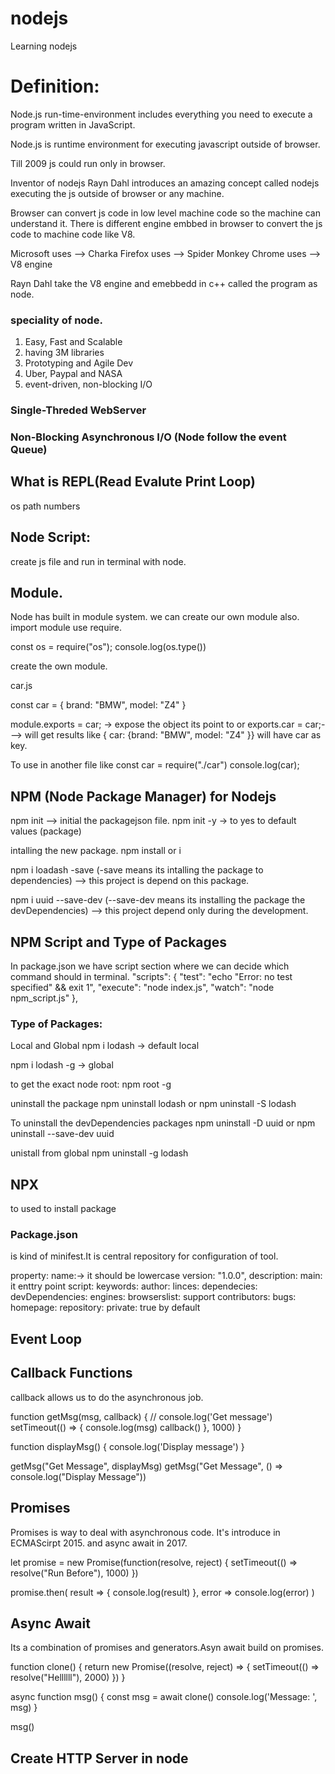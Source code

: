 # nodejs
Learning nodejs

# Definition:
Node.js run-time-environment includes everything you need to execute a program written in JavaScript.

Node.js is runtime environment for executing javascript outside of browser.

Till 2009 js could run only in browser.

Inventor of nodejs Rayn Dahl introduces an amazing concept called nodejs
executing the js outside of browser or any machine.

Browser can convert js code in low level machine code so the machine can understand it.
There is different engine embbed in browser to convert the js code to machine code like V8.

Microsoft uses  -->  Charka
Firefox uses  --> Spider Monkey
Chrome  uses --> V8 engine

Rayn Dahl take the V8 engine and emebbedd in c++ called the program as node.

### speciality of node.
1. Easy, Fast and Scalable
2. having 3M libraries
3. Prototyping and Agile Dev
4. Uber, Paypal and NASA
5. event-driven, non-blocking I/O

### Single-Threded WebServer
### Non-Blocking Asynchronous I/O (Node follow the event Queue)


## What is REPL(Read Evalute Print Loop) 
os
path
numbers

## Node Script:
create js file and run in terminal with node.

## Module.
Node has built in module system.
we can create our own module also.
import module  use require.

const os = require("os");
console.log(os.type())

create the own module.

car.js

const car = {
    brand: "BMW",
    model: "Z4"
}

module.exports = car;  -> expose the object its point to
or 
exports.car = car;---> will get results like { car: {brand: "BMW", model: "Z4" }} will have car as key.

To use in another file like
const car = require("./car")
console.log(car);

## NPM (Node Package Manager) for Nodejs
npm init --> initial the packagejson file.
npm init -y -> to yes to default values (package)

intalling the new package.
npm install or i

npm i loadash -save  (-save means its intalling the package to dependencies) --> this project is depend on this package.

npm i uuid --save-dev  (--save-dev means its installing the package the devDependencies) --> this project depend only during the development.

## NPM Script and Type of Packages
In package.json we have script section where we can decide which command should in terminal.
 "scripts": {
    "test": "echo \"Error: no test specified\" && exit 1",
    "execute": "node index.js",
    "watch": "node npm_script.js"
  },

### Type of Packages:
Local and Global
npm i lodash  -> default local

npm i lodash -g  -> global

to get the exact node root:
npm root -g

uninstall the package
npm uninstall lodash or
npm uninstall -S lodash


To uninstall the devDependencies packages
npm uninstall -D uuid or npm uninstall --save-dev uuid

unistall from global
npm uninstall -g lodash

## NPX
to used to install package

### Package.json
is kind of minifest.It is central repository for configuration of tool.

property:
name:-> it should be lowercase
version: "1.0.0",
description:
main: it enttry point
script:
keywords: 
author:
linces: 
dependecies: 
devDependencies:
engines:
browserslist: support
contributors:
bugs: 
homepage:
repository:
private: true by default


## Event Loop


## Callback Functions
callback allows us to do the asynchronous job.

function getMsg(msg, callback) {
    // console.log('Get message')
    setTimeout(() => {
        console.log(msg)
        callback()
    }, 1000)
}

function displayMsg() {
    console.log('Display message')
}

getMsg("Get Message", displayMsg)
getMsg("Get Message", () => console.log("Display Message"))

## Promises
Promises is way to deal with asynchronous code. It's introduce in ECMAScirpt 2015. and async await in 2017.

let promise = new Promise(function(resolve, reject) {
    setTimeout(() =>  resolve("Run Before"), 1000)
})


promise.then(
    result => {
        console.log(result)
    },
    error => console.log(error)
)

## Async Await
Its a combination of promises and generators.Asyn await build on promises.

function clone() {
    return new Promise((resolve, reject) => {
        setTimeout(() => resolve("Hellllll"), 2000)
    })
}

async function msg() {
    const msg = await clone()
    console.log('Message: ', msg)
}

msg()

## Create HTTP Server in node



